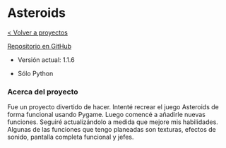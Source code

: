 # Asteroids

[< Volver a proyectos](..)

[Repositorio en GitHub](https://github.com/TSusinna/Asteroids)

- Versión actual: 1.1.6

- Sólo Python

### Acerca del proyecto

Fue un proyecto divertido de hacer. Intenté recrear el juego Asteroids de forma funcional usando Pygame. Luego comencé a añadirle nuevas funciones. Seguiré actualizándolo a medida que mejore mis habilidades. Algunas de las funciones que tengo planeadas son texturas, efectos de sonido, pantalla completa funcional y jefes.